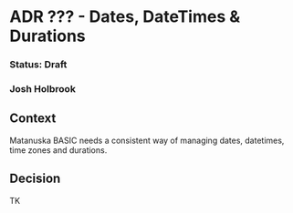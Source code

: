 # ADR ??? - Dates, DateTimes & Durations

### Status: Draft

### Josh Holbrook

## Context

Matanuska BASIC needs a consistent way of managing dates, datetimes, time zones and durations.

## Decision

TK
